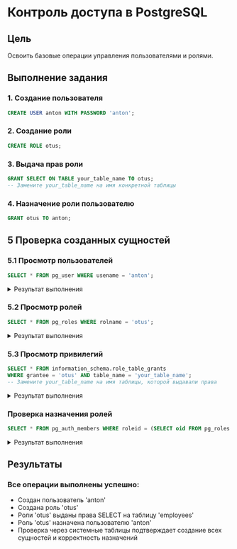 # Контроль доступа в PostgreSQL

## Цель

Освоить базовые операции управления пользователями и ролями.

## Выполнение задания

### 1. Создание пользователя

```sql
CREATE USER anton WITH PASSWORD 'anton';
```

### 2. Создание роли

```sql
CREATE ROLE otus;
```

### 3. Выдача прав роли

```sql
GRANT SELECT ON TABLE your_table_name TO otus;
-- Замените your_table_name на имя конкретной таблицы
```

### 4. Назначение роли пользователю

```sql
GRANT otus TO anton;
```

## 5 Проверка созданных сущностей

### 5.1 Просмотр пользователей

```sql
SELECT * FROM pg_user WHERE usename = 'anton';
```

<details> <summary>Результат выполнения</summary>
usename	usesysid	usecreatedb	usesuper	userepl	usebypassrls	passwd	valuntil	useconfig
anton	16384	f	f	f	f	********	NULL	NULL
</details>

### 5.2 Просмотр ролей

```sql
SELECT * FROM pg_roles WHERE rolname = 'otus';
```

<details> <summary>Результат выполнения</summary>
rolname	rolsuper	rolinherit	rolcreaterole	rolcreatedb	rolcanlogin	rolreplication	rolconnlimit	rolpassword	rolvaliduntil	rolbypassrls	rolconfig	oid
otus	f	t	f	f	f	f	-1	NULL	NULL	f	NULL	16385
</details>

### 5.3 Просмотр привилегий

```sql
SELECT * FROM information_schema.role_table_grants
WHERE grantee = 'otus' AND table_name = 'your_table_name';
-- Замените your_table_name на имя таблицы, которой выдавали права
```

<details> <summary>Результат выполнения</summary>
grantor	grantee	table_catalog	table_schema	table_name	privilege_type	is_grantable	with_hierarchy
postgres	otus	my_database	public	employees	SELECT	NO	NO
</details>

### Проверка назначения ролей

```sql
SELECT * FROM pg_auth_members WHERE roleid = (SELECT oid FROM pg_roles WHERE rolname = 'otus');
```

<details> <summary>Результат выполнения</summary>
roleid	member	grantor	admin_option
16385	16384	10	f
</details>

## Результаты

### Все операции выполнены успешно:

- Создан пользователь 'anton'
- Создана роль 'otus'
- Роли 'otus' выданы права SELECT на таблицу 'employees'
- Роль 'otus' назначена пользователю 'anton'
- Проверка через системные таблицы подтверждает создание всех сущностей и корректность назначений
